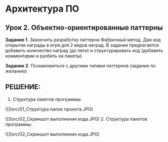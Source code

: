 # Архитектура ПО 

## Урок 2. Объектно-ориентированные паттерны

**Задание 1**. Закончить разработку паттерна Фабричный метод. 
Дан код открытия награды в игре для 2 видов наград. В задании предлагается добавить количество наград (до пяти) и структурировать код (добавить комментарии и разбить на пакеты).

**Задание 2**. Познакомиться с другими типами паттернов (задание по желанию)


## РЕШЕНИЕ:

1. Структура пакетов программы:
   
![](src/01_Структура папок проекта.JPG)

![](src/02_Скриншот выполнения кода.JPG)
2. Структура пакетов программы:

![](src/02_Скриншот выполнения кода.JPG)
   

